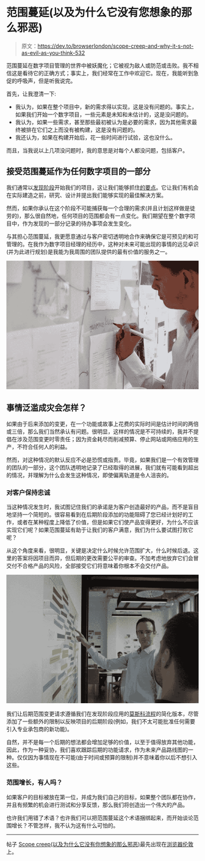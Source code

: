 # 范围蔓延(以及为什么它没有您想象的那么邪恶)

> 原文：<https://dev.to/browserlondon/scope-creep-and-why-it-s-not-as-evil-as-you-think-532>

范围蔓延在数字项目管理的世界中被妖魔化；它被视为敌人或防范或击败。我不相信这是看待它的正确方式；事实上，我们经常在工作中欢迎它。现在，我能听到急促的呼吸声，但是听我说完。

首先，让我澄清一下:

*   我认为，如果在整个项目中，新的需求得以实现，这是没有问题的。事实上，如果我们开始一个数字项目，一些元素是未知和未估计的，这是没问题的。
*   我认为，如果一些需求，甚至那些最初被认为是必要的需求，因为其他需求最终被排在它们之上而没有被构建，这是没有问题的。
*   我还认为，如果在构建开始后，花一些时间进行试验，这也没什么。

而且，当我说以上几项没问题时，我的意思是对每个人都没问题，包括客户。

## 接受范围蔓延作为任何数字项目的一部分

我们通常以[发现阶段](https://www.browserlondon.com/services/research-analysis/)开始我们的项目，这让我们能够抓住[的要点](https://dev.to/browserlondon/how-to-write-a-great-project-brief-3a44)。它让我们有机会在实际建造之前，研究、设计并提出我们能够实现的最佳解决方案。

然而，如果你承认在这个阶段不可能捕获每一个合理的需求(并且计划这样做是徒劳的)，那么很自然地，任何项目的范围都会有一点变化。我们期望在整个数字项目中，作为发现的一部分记录的待办事项会发生变化。

与其担心范围蔓延，我更愿意通过与客户密切透明地合作来确保它是可预见的和可管理的。在我作为数字项目经理的经历中，这种对未来可能出现的事情的远见卓识(并为此进行规划)是我能为我周围的团队提供的最有价值的服务之一。

[![A person maps out a user journey during a group exercise](img/e44b8cfcaba122fc4a4d309eb79ba6fa.png)](https://res.cloudinary.com/practicaldev/image/fetch/s--NhTnSNBB--/c_limit%2Cf_auto%2Cfl_progressive%2Cq_auto%2Cw_880/https://assets.browserlondon.com/app/uploads/2018/12/DSCF7059-1024x683.jpg)

## 事情泛滥成灾会怎样？

如果由于后来添加的变更，在一个功能或故事上花费的实际时间是估计时间的两倍或三倍，那么我们当然承认有问题。很明显，这样的情况是不可持续的，我并不提倡在涉及范围变更时零责任；因为资金耗尽而削减预算、停止网站或网络应用的生产，不符合任何人的利益。

然而，对这种情况的默认反应不必是恐慌或指责。毕竟，如果我们是一个有效管理的团队的一部分，这个团队透明地记录了已经取得的进展，我们就有可能看到超出的情况，并理解为什么会发生这种情况，即使偏离轨道是令人沮丧的。

### 对客户保持忠诚

当这种情况发生时，我试图记住我们的承诺是为客户创造最好的产品，而不是盲目地坚持一个简短的。很容易看到在后期阶段添加的功能阻碍了您已经计划好的工作，或者在某种程度上降低了价值，但是如果它们使产品变得更好，为什么不应该实现它们呢？如果范围蔓延有助于让我们的客户满意，我们为什么要试图打败它呢？

从这个角度来看，很明显，关键是决定什么时候允许范围扩大，什么时候后退。这里的答案将因项目而异，但后期的更改需要公平的审查。不加考虑地放弃它们会冒交付不合格产品的风险，全部接受它们将意味着你根本不会交付产品。

[![Two people order product feature cards on a wall as part of a research exercise](img/bf12321775b2a554e3929ba2ec9b62ce.png)](https://res.cloudinary.com/practicaldev/image/fetch/s--PUM-2uxU--/c_limit%2Cf_auto%2Cfl_progressive%2Cq_auto%2Cw_880/https://assets.browserlondon.com/app/uploads/2018/07/DSCF5128-1024x683.jpg)

我们让后期范围变更请求遵循我们在发现阶段应用的[莫斯科流程](https://en.wikipedia.org/wiki/MoSCoW_method)的简化版本，尽管添加了一些额外的限制以反映项目的后期阶段(例如，我们不太可能批准任何需要引入专业承包商的新功能)。

自然，并不是每一个后期的想法都会增加足够的价值，以至于值得放弃其他功能，因此，作为一种妥协，我们喜欢跟踪后期的功能请求，作为未来产品路线图的一种。仅仅因为事情现在不可能(由于时间或预算的限制)并不意味着你以后不想引入这些。

### 范围增长，有人吗？

如果客户的目标被放在第一位，并成为我们自己的目标，如果整个团队都在协作，并且有频繁的机会进行测试和分享反馈，那么我们将创造出一个伟大的产品。

也许我们用错了术语？也许我们可以把范围蔓延这个术语捆绑起来，而开始谈论范围增长？不管怎样，我不认为这有什么可怕的。

* * *

帖子 [Scope creep(以及为什么它没有你想象的那么邪恶)](https://www.browserlondon.com/blog/2019/05/21/scope-creep-not-evil/)最先出现在[浏览器伦敦](https://www.browserlondon.com)上。